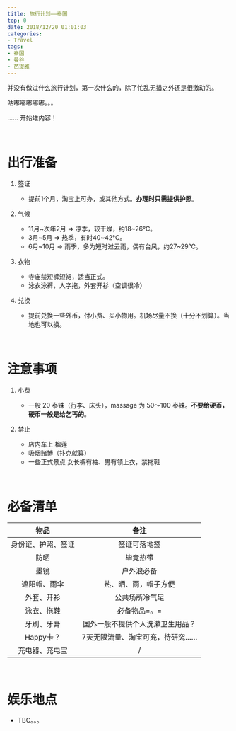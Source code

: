 ```yaml
---
title: 旅行计划——泰国
top: 0
date: 2018/12/20 01:01:03
categories:
- Travel
tags:
- 泰国
- 曼谷
- 芭提雅
---
```


并没有做过什么旅行计划，第一次什么的，除了忙乱无措之外还是很激动的。

<i class="fa fa-cog fa-spin fa-2x"></i> 咕嘟嘟嘟嘟嘟。。。

......  开始堆内容！

<!-- more --> 

<br>

# 出行准备

1. 签证
    - 提前1个月，淘宝上可办，或其他方式。**办理时只需提供护照**。


2. 气候
    - 11月~次年2月 => 凉季，较干燥，约18~26℃。
    - 3月~5月 => 热季，有时40~42℃。
    - 6月~10月 => 雨季，多为短时过云雨，偶有台风，约27~29℃。


3. 衣物
    - 寺庙禁短裤短裙，适当正式。
    - 泳衣泳裤，人字拖，外套开衫（空调很冷）


4. 兑换
    - 提前兑换一些外币，付小费、买小物用。机场尽量不换（十分不划算）。当地也可以换。


<br>

# 注意事项

1. 小费
    - 一般 20 泰铢（行李、床头），massage 为 50～100 泰铢。**不要给硬币，硬币一般是给乞丐的**。


2. 禁止
    - 店内车上 <i class="fa fa-ban"></i> 榴莲
    - <i class="fa fa-ban"></i> 吸烟赌博（扑克就算）
    - 一些正式景点 <i class="fa fa-paperclip"></i> 女长裤有袖、男有领上衣，禁拖鞋


<br>

# 必备清单

| 物品								| 备注								|
| :-:									| :-:									|
| 身份证、护照、签证		| 签证可落地签					|
| 防晒								| 毕竟热带							|
| 墨镜								| 户外浪必备						|
| 遮阳帽、雨伞					| 热、晒、雨，帽子方便		|
| 外套、开衫						| 公共场所冷气足				|
| 泳衣、拖鞋						| 必备物品=。=					|
| 牙刷、牙膏						| 国外一般不提供个人洗漱卫生用品？		|
| Happy卡？						| 7天无限流量、淘宝可充，待研究……	|
| 充电器、充电宝				| /							|

<br>

# 娱乐地点

- TBC。。。
